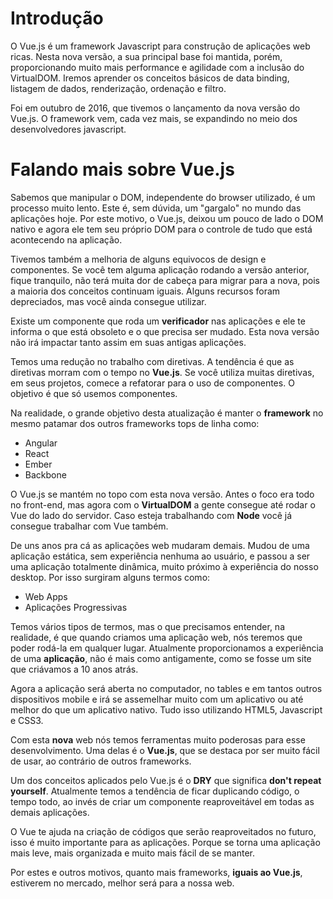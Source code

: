 # Introdução

O Vue.js é um framework Javascript para construção de aplicações web ricas. Nesta nova versão, a sua principal base foi mantida, porém, proporcionando muito mais performance e agilidade com a inclusão do VirtualDOM. Iremos aprender os conceitos básicos de data binding, listagem de dados, renderização, ordenação e filtro.

Foi em outubro de 2016, que tivemos o lançamento da nova versão do Vue.js. O framework vem, cada vez mais, se expandindo no meio dos desenvolvedores javascript.

# Falando mais sobre Vue.js

Sabemos que manipular o DOM, independente do browser utilizado, é um processo muito lento. Este é, sem dúvida, um "gargalo" no mundo das aplicações hoje. Por este motivo, o Vue.js, deixou um pouco de lado o DOM nativo e agora ele tem seu próprio DOM para o controle de tudo que está acontecendo na aplicação.

Tivemos também a melhoria de alguns equivocos de design e componentes. Se você tem alguma aplicação rodando a versão anterior, fique tranquilo, não terá muita dor de cabeça para migrar para a nova, pois a maioria dos conceitos continuam iguais. Alguns recursos foram depreciados, mas você ainda consegue utilizar.

Existe um componente que roda um **verificador** nas aplicações e ele te informa o que está obsoleto e o que precisa ser mudado. Esta nova versão não irá impactar tanto assim em suas antigas aplicações.

Temos uma redução no trabalho com diretivas. A tendência é que as diretivas morram com o tempo no **Vue.js**. Se você utiliza muitas diretivas, em seus projetos, comece a refatorar para o uso de componentes. O objetivo é que só usemos componentes.

Na realidade, o grande objetivo desta atualização é manter o **framework** no mesmo patamar dos outros frameworks tops de linha como:

* Angular
* React
* Ember
* Backbone

O Vue.js se mantém no topo com esta nova versão. Antes o foco era todo no front-end, mas agora com o **VirtualDOM** a gente consegue até rodar o Vue do lado do servidor. Caso esteja trabalhando com **Node** você já consegue trabalhar com Vue também.

De uns anos pra cá as aplicações web mudaram demais. Mudou de uma aplicação estática, sem experiência nenhuma ao usuário, e passou a ser uma aplicação totalmente dinâmica, muito próximo à experiência do nosso desktop. Por isso surgiram alguns termos como:
 
 * Web Apps
 * Aplicações Progressivas
 
Temos vários tipos de termos, mas o que precisamos entender, na realidade, é que quando criamos uma aplicação web, nós teremos que poder rodá-la em qualquer lugar. Atualmente proporcionamos a experiência de uma **aplicação**, não é mais como antigamente, como se fosse um site que criávamos a 10 anos atrás.

Agora a aplicação será aberta no computador, no tables e em tantos outros dispositivos mobile e irá se assemelhar muito com um aplicativo ou até melhor do que um aplicativo nativo. Tudo isso utilizando HTML5, Javascript e CSS3. 

Com esta **nova** web nós temos ferramentas muito poderosas para esse desenvolvimento. Uma delas é o **Vue.js**, que se destaca por ser muito fácil de usar, ao contrário de outros frameworks.

Um dos conceitos aplicados pelo Vue.js é o **DRY** que significa **don't repeat yourself**. Atualmente temos a tendência de ficar duplicando código, o tempo todo, ao invés de criar um componente reaproveitável em todas as demais aplicações.

O Vue te ajuda na criação de códigos que serão reaproveitados no futuro, isso é muito importante para as aplicações. Porque se torna uma aplicação mais leve, mais organizada e muito mais fácil de se manter.

Por estes e outros motivos, quanto mais frameworks, **iguais ao Vue.js**, estiverem no mercado, melhor será para a nossa web.
